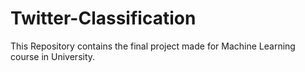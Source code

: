 # Twitter-Classification

This Repository contains the final project made for Machine Learning course in University.
